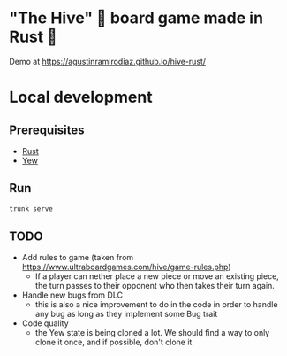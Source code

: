 # "The Hive" 🐝 board game made in Rust 🦀

Demo at https://agustinramirodiaz.github.io/hive-rust/

# Local development

## Prerequisites

- [Rust](https://www.rust-lang.org/tools/install)
- [Yew](https://yew.rs/docs/getting-started/introduction)

## Run

```bash
trunk serve
```

## TODO

- Add rules to game (taken from https://www.ultraboardgames.com/hive/game-rules.php)
  - If a player can nether place a new piece or move an existing piece, the turn passes to their opponent who then takes their turn again.
- Handle new bugs from DLC
  - this is also a nice improvement to do in the code in order to handle any bug as long as they implement some Bug trait
- Code quality
  - the Yew state is being cloned a lot. We should find a way to only clone it once, and if possible, don't clone it
